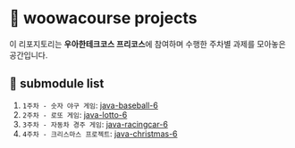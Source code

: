 # 🚀 woowacourse projects

이 리포지토리는 **우아한테크코스 프리코스**에 참여하며 수행한 주차별 과제를 모아놓은 공간입니다.

## 🔎 submodule list

1. `1주차 - 숫자 야구 게임`: [java-baseball-6](https://github.com/leemiyeonn/java-baseball-6)
2. `2주차 - 로또 게임`: [java-lotto-6](https://github.com/leemiyeonn/java-lotto-6)
3. `3주차 - 자동차 경주 게임`: [java-racingcar-6](https://github.com/leemiyeonn/java-racingcar-6)
4. `4주차 - 크리스마스 프로젝트`: [java-christmas-6](https://github.com/leemiyeonn/java-christmas-6)

